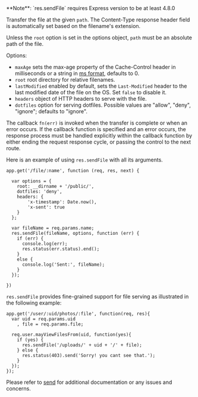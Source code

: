 <div class="notice">**Note**: `res.sendFile` requires Express version to be at least 4.8.0</div>

Transfer the file at the given `path`. The Content-Type response header field is automatically set based on the filename's extension.

Unless the `root` option is set in the options object, `path` must be an absolute path of the file.

Options:

* `maxAge` sets the max-age property of the Cache-Control header in milliseconds or a string in <a href="https://www.npmjs.org/package/ms">ms format</a>, defaults to 0.
* `root` root directory for relative filenames.
* `lastModified` enabled by default, sets the `Last-Modified` header to the last modified date of the file on the OS. Set `false` to disable it.
* `headers` object of HTTP headers to serve with the file.
* `dotfiles` option for serving dotfiles. Possible values are "allow", "deny", "ignore"; defaults to "ignore".

The callback `fn(err)` is invoked when the transfer is complete or when an error occurs. If the callback function is specified and an error occurs, the response process must be handled explicitly within the callback function by either ending the request response cycle, or passing the control to the next route.

Here is an example of using `res.sendFile` with all its arguments.

```
app.get('/file/:name', function (req, res, next) {

  var options = {
    root: __dirname + '/public/',
    dotfiles: 'deny',
    headers: {
        'x-timestamp': Date.now(),
        'x-sent': true
    }
  };

  var fileName = req.params.name;
  res.sendFile(fileName, options, function (err) {
    if (err) {
      console.log(err);
      res.status(err.status).end();
    }
    else {
      console.log('Sent:', fileName);
    }
  });

})
```

`res.sendFile` provides fine-grained support for file serving as illustrated in the following example:

```
app.get('/user/:uid/photos/:file', function(req, res){
  var uid = req.params.uid
    , file = req.params.file;

  req.user.mayViewFilesFrom(uid, function(yes){
    if (yes) {
      res.sendFile('/uploads/' + uid + '/' + file);
    } else {
      res.status(403).send('Sorry! you cant see that.');
    }
  });
});
```
Please refer to [send](https://github.com/visionmedia/send) for additional documentation or any issues and concerns.
